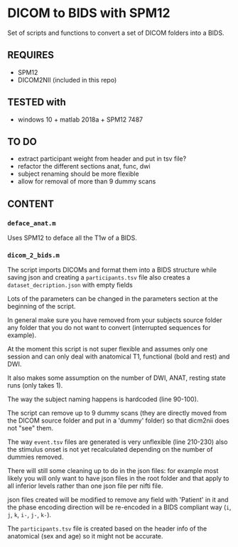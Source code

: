 # DICOM to BIDS with SPM12

Set of scripts and functions to convert a set of DICOM folders into a BIDS.

## REQUIRES
-   SPM12
-   DICOM2NII (included in this repo)

## TESTED with
-   windows 10 + matlab 2018a + SPM12 7487

## TO DO
-   extract participant weight from header and put in tsv file?
-   refactor the different sections anat, func, dwi
-   subject renaming should be more flexible
-   allow for removal of more than 9 dummy scans

## CONTENT

### `deface_anat.m`

Uses SPM12 to deface all the T1w of a BIDS.

### `dicom_2_bids.m`

The script imports DICOMs and format them into a BIDS structure while saving json and creating a `participants.tsv` file also creates a `dataset_decription.json` with empty fields

Lots of the parameters can be changed in the parameters section at the beginning of the script.

In general make sure you have removed from your subjects source folder any folder that you do not want to convert (interrupted sequences for example).

At the moment this script is not super flexible and assumes only one session and can only deal with anatomical T1, functional (bold and rest) and DWI.

It also makes some assumption on the number of DWI, ANAT, resting state runs (only takes 1).

The way the subject naming happens is hardcoded (line 90-100).

The script can remove up to 9 dummy scans (they are directly moved from the DICOM source folder and put in a 'dummy' folder) so that dicm2nii does not "see" them.

The way `event.tsv` files are generated is very unflexible (line 210-230) also the stimulus onset is not yet recalculated depending on the number of dummies removed.

There will still some cleaning up to do in the json files: for example most likely you will only want to have json files in the root folder and that apply to all inferior levels rather than one json file per nifti file.

json files created will be modified to remove any field with 'Patient' in it and the phase encoding direction will be re-encoded in a BIDS compliant way (`i`, `j`, `k`, `i-`, `j-`, `k-`).

The `participants.tsv` file is created based on the header info of the anatomical (sex and age) so it might not be accurate.
